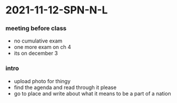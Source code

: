 # 2021-11-12-SPN-N-L

### meeting before class
- no cumulative exam 
- one more exam on ch 4 
- its on december 3 

### intro
- upload photo for thingy
- find the agenda and read through it please
- go to place and write about what it means to be a part of a nation






